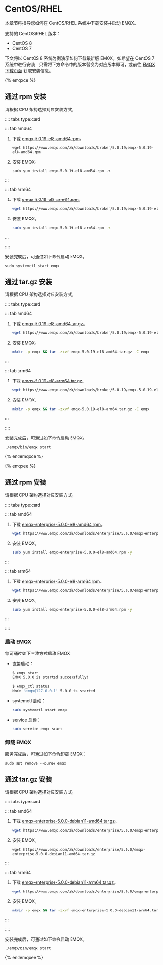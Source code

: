 # CentOS/RHEL

本章节将指导您如何在 CentOS/RHEL 系统中下载安装并启动 EMQX。

支持的 CentOS/RHEL 版本：

- CentOS 8
- CentOS 7

下文将以 CentOS 8 系统为例演示如何下载最新版 EMQX。如希望在 CentOS 7 系统中进行安装，只需将下方命令中的版本替换为对应版本即可，或前往 [EMQX 下载页面](https://www.emqx.com/zh/try?product=enterprise) 获取安装信息。

{% emqxce %}

## 通过 rpm 安装

请根据 CPU 架构选择对应安装方式。

:::: tabs type:card

::: tab amd64

1. 下载 [emqx-5.0.19-el8-amd64.rpm](https://www.emqx.com/zh/downloads/broker/5.0.19/emqx-5.0.19-el8-amd64.rpm)。

   ```
   wget https://www.emqx.com/zh/downloads/broker/5.0.19/emqx-5.0.19-el8-amd64.rpm
   ```

2. 安装 EMQX。

   ```
   sudo yum install emqx-5.0.19-el8-amd64.rpm -y
   ```

:::

::: tab arm64
1. 下载 [emqx-5.0.19-el8-arm64.rpm](https://www.emqx.com/zh/downloads/broker/5.0.19/emqx-5.0.19-el8-arm64.rpm)。

   ```bash
   wget https://www.emqx.com/zh/downloads/broker/5.0.19/emqx-5.0.19-el8-arm64.rpm
   ```

2. 安装 EMQX。
   ```bash
   sudo yum install emqx-5.0.19-el8-arm64.rpm -y
   ```

:::

::::

安装完成后，可通过如下命令启动 EMQX。

  ```shell
  sudo systemctl start emqx
  ```

## 通过 tar.gz 安装

请根据 CPU 架构选择对应安装方式。

:::: tabs type:card

::: tab amd64

1. 下载 [emqx-5.0.19-el8-amd64.tar.gz](https://www.emqx.com/zh/downloads/broker/5.0.19/emqx-5.0.19-el8-amd64.tar.gz)。

   ```bash
   wget https://www.emqx.com/zh/downloads/broker/5.0.19/emqx-5.0.19-el8-amd64.tar.gz
   ```

2. 安装 EMQX。
   ```bash
   mkdir -p emqx && tar -zxvf emqx-5.0.19-el8-amd64.tar.gz -C emqx
   ```

:::

::: tab arm64
1. 下载 [emqx-5.0.19-el8-arm64.tar.gz](https://www.emqx.com/zh/downloads/broker/5.0.19/emqx-5.0.19-el8-arm64.tar.gz)。

   ```bash
   wget https://www.emqx.com/zh/downloads/broker/5.0.19/emqx-5.0.19-el8-arm64.tar.gz
   ```

2. 安装 EMQX。
   ```bash
   mkdir -p emqx && tar -zxvf emqx-5.0.19-el8-arm64.tar.gz -C emqx
   ```

:::

::::

安装完成后，可通过如下命令启动 EMQX。

```bash
./emqx/bin/emqx start
```

{% endemqxce %}

{% emqxee %}

## 通过 rpm 安装

请根据 CPU 架构选择对应安装方式。

:::: tabs type:card

::: tab amd64

1. 下载 [emqx-enterprise-5.0.0-el8-amd64.rpm](https://www.emqx.com/zh/downloads/enterprise/5.0.0/emqx-enterprise-5.0.0-el8-amd64.rpm)。

   ```bash
   wget https://www.emqx.com/zh/downloads/enterprise/5.0.0/emqx-enterprise-5.0.0-el8-amd64.rpm
   ```

2. 安装 EMQX。
   ```bash
   sudo yum install emqx-enterprise-5.0.0-el8-amd64.rpm -y
   ```

:::

::: tab arm64
1. 下载 [emqx-enterprise-5.0.0-el8-arm64.rpm](https://www.emqx.com/zh/downloads/enterprise/5.0.0/emqx-enterprise-5.0.0-el8-arm64.rpm)。

   ```bash
   wget https://www.emqx.com/zh/downloads/enterprise/5.0.0/emqx-enterprise-5.0.0-el8-arm64.rpm
   ```

2. 安装 EMQX。
   ```bash
   sudo yum install emqx-enterprise-5.0.0-el8-arm64.rpm -y
   ```

:::

::::

### 启动 EMQX 

您可通过如下三种方式启动 EMQX <!--TODO @WIVWIV这里的版本我修改了，需要确认下，另外，这些启动方式是只适用于企业版还是开源版？区别是？-->

- 直接启动：

  ```bash
  $ emqx start
  EMQX 5.0.0 is started successfully!

  $ emqx_ctl status
  Node 'emqx@127.0.0.1' 5.0.0 is started
  ```

- systemctl 启动：

  ```bash
  sudo systemctl start emqx
  ```

- service 启动：

  ```bash
  sudo service emqx start
  ```

### 卸载 EMQX

服务完成后，可通过如下命令卸载 EMQX：

  ```shell
  sudo apt remove --purge emqx
  ```

## 通过 tar.gz 安装

请根据 CPU 架构选择对应安装方式。

:::: tabs type:card

::: tab amd64

1. 下载 [emqx-enterprise-5.0.0-debian11-amd64.tar.gz](https://www.emqx.com/zh/downloads/enterprise/5.0.0/emqx-enterprise-5.0.0-debian11-amd64.tar.gz)。

   ```bash
   wget https://www.emqx.com/zh/downloads/enterprise/5.0.0/emqx-enterprise-5.0.0-debian11-amd64.tar.gz
   ```

2. 安装 EMQX。
   ```
   wget https://www.emqx.com/zh/downloads/enterprise/5.0.0/emqx-enterprise-5.0.0-debian11-amd64.tar.gz
   ```

:::

::: tab arm64
1. 下载 [emqx-enterprise-5.0.0-debian11-arm64.tar.gz](https://www.emqx.com/zh/downloads/enterprise/5.0.0/emqx-enterprise-5.0.0-debian11-arm64.tar.gz)。

   ```bash
   wget https://www.emqx.com/zh/downloads/enterprise/5.0.0/emqx-enterprise-5.0.0-debian11-arm64.tar.gz
   ```

2. 安装 EMQX。
   ```bash
   mkdir -p emqx && tar -zxvf emqx-enterprise-5.0.0-debian11-arm64.tar.gz -C emqx
   ```

:::

::::

安装完成后，可通过如下命令启动 EMQX。

```
./emqx/bin/emqx start
```

{% endemqxee %}